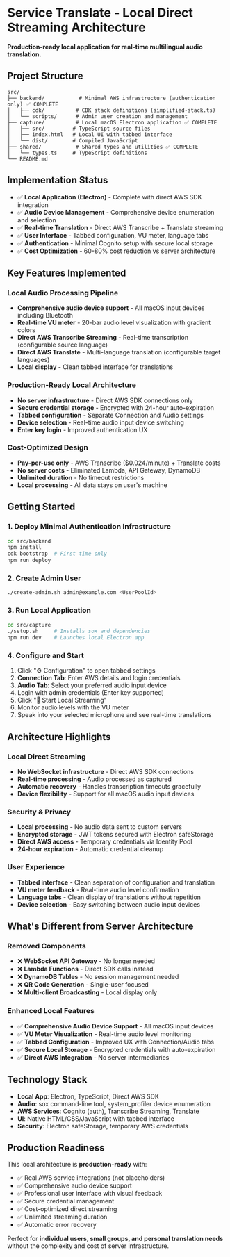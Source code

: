 # Service Translate - Local Direct Streaming Architecture

**Production-ready local application for real-time multilingual audio translation.**

## Project Structure

```
src/
├── backend/           # Minimal AWS infrastructure (authentication only) ✅ COMPLETE
│   ├── cdk/          # CDK stack definitions (simplified-stack.ts)
│   └── scripts/      # Admin user creation and management
├── capture/          # Local macOS Electron application ✅ COMPLETE
│   ├── src/         # TypeScript source files
│   ├── index.html   # Local UI with tabbed interface
│   └── dist/        # Compiled JavaScript
├── shared/           # Shared types and utilities ✅ COMPLETE
│   └── types.ts     # TypeScript definitions
└── README.md
```

## Implementation Status

- ✅ **Local Application (Electron)** - Complete with direct AWS SDK integration
- ✅ **Audio Device Management** - Comprehensive device enumeration and selection
- ✅ **Real-time Translation** - Direct AWS Transcribe + Translate streaming
- ✅ **User Interface** - Tabbed configuration, VU meter, language tabs
- ✅ **Authentication** - Minimal Cognito setup with secure local storage
- ✅ **Cost Optimization** - 60-80% cost reduction vs server architecture

## Key Features Implemented

### Local Audio Processing Pipeline
- **Comprehensive audio device support** - All macOS input devices including Bluetooth
- **Real-time VU meter** - 20-bar audio level visualization with gradient colors
- **Direct AWS Transcribe Streaming** - Real-time transcription (configurable source language)
- **Direct AWS Translate** - Multi-language translation (configurable target languages)
- **Local display** - Clean tabbed interface for translations

### Production-Ready Local Architecture
- **No server infrastructure** - Direct AWS SDK connections only
- **Secure credential storage** - Encrypted with 24-hour auto-expiration
- **Tabbed configuration** - Separate Connection and Audio settings
- **Device selection** - Real-time audio input device switching
- **Enter key login** - Improved authentication UX

### Cost-Optimized Design
- **Pay-per-use only** - AWS Transcribe ($0.024/minute) + Translate costs
- **No server costs** - Eliminated Lambda, API Gateway, DynamoDB
- **Unlimited duration** - No timeout restrictions
- **Local processing** - All data stays on user's machine

## Getting Started

### 1. Deploy Minimal Authentication Infrastructure
```bash
cd src/backend
npm install
cdk bootstrap  # First time only
npm run deploy
```

### 2. Create Admin User
```bash
./create-admin.sh admin@example.com <UserPoolId>
```

### 3. Run Local Application
```bash
cd src/capture
./setup.sh     # Installs sox and dependencies
npm run dev    # Launches local Electron app
```

### 4. Configure and Start
1. Click "⚙️ Configuration" to open tabbed settings
2. **Connection Tab**: Enter AWS details and login credentials
3. **Audio Tab**: Select your preferred audio input device
4. Login with admin credentials (Enter key supported)
5. Click "🎤 Start Local Streaming"
6. Monitor audio levels with the VU meter
7. Speak into your selected microphone and see real-time translations

## Architecture Highlights

### Local Direct Streaming
- **No WebSocket infrastructure** - Direct AWS SDK connections
- **Real-time processing** - Audio processed as captured
- **Automatic recovery** - Handles transcription timeouts gracefully
- **Device flexibility** - Support for all macOS audio input devices

### Security & Privacy
- **Local processing** - No audio data sent to custom servers
- **Encrypted storage** - JWT tokens secured with Electron safeStorage
- **Direct AWS access** - Temporary credentials via Identity Pool
- **24-hour expiration** - Automatic credential cleanup

### User Experience
- **Tabbed interface** - Clean separation of configuration and translation
- **VU meter feedback** - Real-time audio level confirmation
- **Language tabs** - Clean display of translations without repetition
- **Device selection** - Easy switching between audio input devices

## What's Different from Server Architecture

### Removed Components
- ❌ **WebSocket API Gateway** - No longer needed
- ❌ **Lambda Functions** - Direct SDK calls instead
- ❌ **DynamoDB Tables** - No session management needed
- ❌ **QR Code Generation** - Single-user focused
- ❌ **Multi-client Broadcasting** - Local display only

### Enhanced Local Features
- ✅ **Comprehensive Audio Device Support** - All macOS input devices
- ✅ **VU Meter Visualization** - Real-time audio level monitoring
- ✅ **Tabbed Configuration** - Improved UX with Connection/Audio tabs
- ✅ **Secure Local Storage** - Encrypted credentials with auto-expiration
- ✅ **Direct AWS Integration** - No server intermediaries

## Technology Stack

- **Local App**: Electron, TypeScript, Direct AWS SDK
- **Audio**: sox command-line tool, system_profiler device enumeration
- **AWS Services**: Cognito (auth), Transcribe Streaming, Translate
- **UI**: Native HTML/CSS/JavaScript with tabbed interface
- **Security**: Electron safeStorage, temporary AWS credentials

## Production Readiness

This local architecture is **production-ready** with:
- ✅ Real AWS service integrations (not placeholders)
- ✅ Comprehensive audio device support
- ✅ Professional user interface with visual feedback
- ✅ Secure credential management
- ✅ Cost-optimized direct streaming
- ✅ Unlimited streaming duration
- ✅ Automatic error recovery

Perfect for **individual users, small groups, and personal translation needs** without the complexity and cost of server infrastructure.
